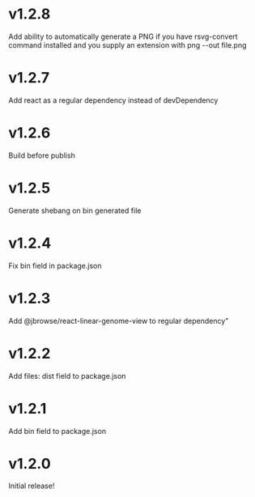 # v1.2.8

Add ability to automatically generate a PNG if you have rsvg-convert command installed and you supply an extension with png --out file.png

# v1.2.7

Add react as a regular dependency instead of devDependency

# v1.2.6

Build before publish

# v1.2.5

Generate shebang on bin generated file

# v1.2.4

Fix bin field in package.json

# v1.2.3

Add @jbrowse/react-linear-genome-view to regular dependency"

# v1.2.2

Add files: dist field to package.json

# v1.2.1

Add bin field to package.json

# v1.2.0

Initial release!
